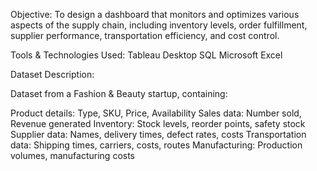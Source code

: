 Objective:
To design a dashboard that monitors and optimizes various aspects of the supply chain, including inventory levels, order fulfillment, supplier performance, transportation efficiency, and cost control.

Tools & Technologies Used:
Tableau Desktop
SQL
Microsoft Excel

Dataset Description:

Dataset from a Fashion & Beauty startup, containing:

Product details: Type, SKU, Price, Availability
Sales data: Number sold, Revenue generated
Inventory: Stock levels, reorder points, safety stock
Supplier data: Names, delivery times, defect rates, costs
Transportation data: Shipping times, carriers, costs, routes
Manufacturing: Production volumes, manufacturing costs
